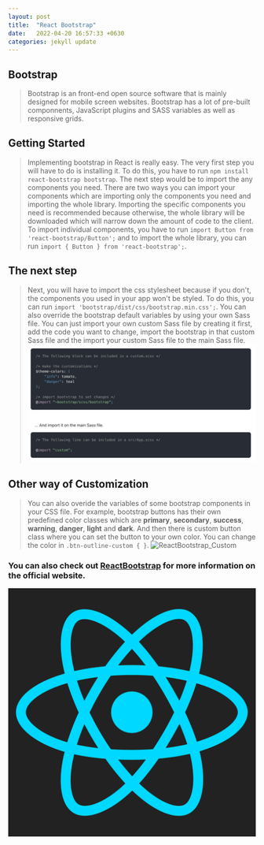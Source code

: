 ```yaml
---
layout: post
title:  "React Bootstrap"
date:   2022-04-20 16:57:33 +0630
categories: jekyll update
---
```

## Bootstrap
> Bootstrap is an front-end open source software that is mainly designed for mobile screen websites. Bootstrap has a lot of pre-built componnents, JavaScript plugins and SASS variables as well as responsive grids.   

## Getting Started
> Implementing bootstrap in React is really easy. The very first step you will have to do is installing it. To do this, you have to run `npm install react-bootstrap bootstrap`. The next step would be to import the any components you need. There are two ways you can import your components which are importing only the components you need and importing the whole library. Importing the specific components you need is recommended because otherwise, the whole library will be downloaded which will narrow down the amount of code to the client. To import individual components, you have to run `import Button from 'react-bootstrap/Button';` and to import the whole library, you can run `import { Button } from 'react-bootstrap';`.  

## The next step
> Next, you will have to import the css stylesheet because if you don't, the components you used in your app won't be styled. To do this, you can run `import 'bootstrap/dist/css/bootstrap.min.css';`. You can also override the bootstrap default variables by using your own Sass file. You can just import your own custom Sass file by creating it first, add the code you want to change, import the bootstrap in that custom Sass file and the import your custom Sass file to the main Sass file. 
![ReactBootstrap_Scss](/assets/images/ReactBootstrap_Scss.png "React Bootstrap Scss")

## Other way of Customization
> You can also overide the variables of some bootstrap components in your CSS file. For example, bootstrap buttons has their own predefined color classes which are **primary**, **secondary**, **success**, **warning**, **danger**, **light** and **dark**. And then there is custom button class where you can set the button to your own color. You can change the color in `.btn-outline-custom { }`. 
![ReactBootstrap_Custom](/assets/images/ReactBoostrap_Custom.png "ReactBootstrap Custom")

### You can also check out [ReactBootstrap][ReactBootstrap] for more information on the official website.
![React_logo](/assets/images/React_logo.png "logo")


[ReactBootstrap]: https://react-bootstrap.netlify.app/